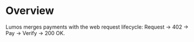 # Overview

Lumos merges payments with the web request lifecycle:
Request → 402 → Pay → Verify → 200 OK.
